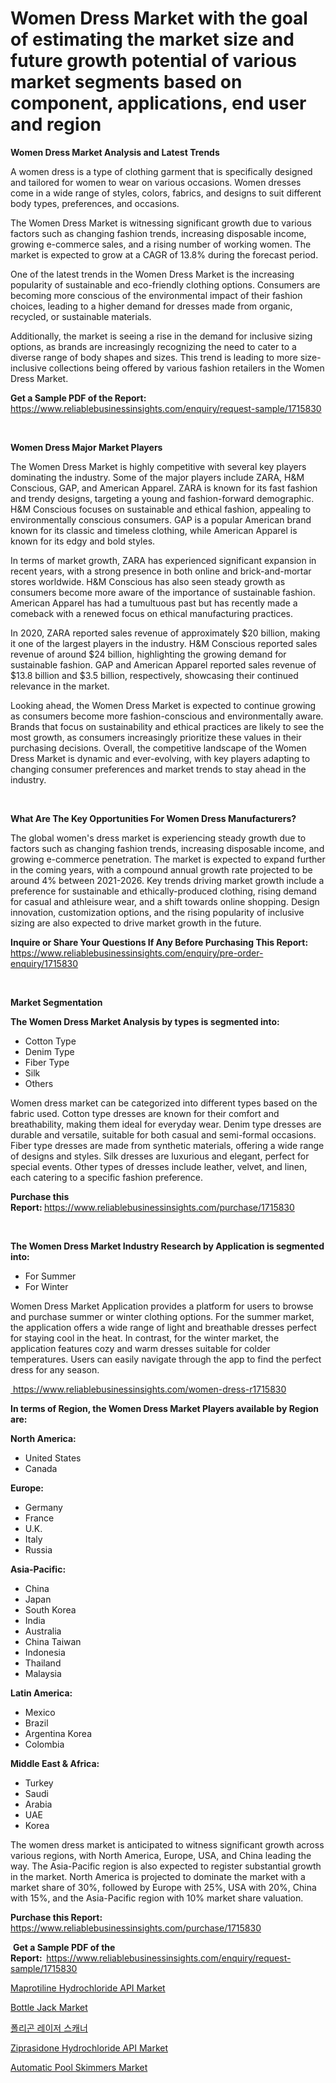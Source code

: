 <p><h1>Women Dress Market with the goal of estimating the market size and future growth potential of various market segments based on component, applications, end user and region</h1></p><p><strong>Women Dress Market Analysis and Latest Trends</strong></p>
<p><p>A women dress is a type of clothing garment that is specifically designed and tailored for women to wear on various occasions. Women dresses come in a wide range of styles, colors, fabrics, and designs to suit different body types, preferences, and occasions.</p><p>The Women Dress Market is witnessing significant growth due to various factors such as changing fashion trends, increasing disposable income, growing e-commerce sales, and a rising number of working women. The market is expected to grow at a CAGR of 13.8% during the forecast period.</p><p>One of the latest trends in the Women Dress Market is the increasing popularity of sustainable and eco-friendly clothing options. Consumers are becoming more conscious of the environmental impact of their fashion choices, leading to a higher demand for dresses made from organic, recycled, or sustainable materials.</p><p>Additionally, the market is seeing a rise in the demand for inclusive sizing options, as brands are increasingly recognizing the need to cater to a diverse range of body shapes and sizes. This trend is leading to more size-inclusive collections being offered by various fashion retailers in the Women Dress Market.</p></p>
<p><strong>Get a Sample PDF of the Report:&nbsp;</strong> <a href="https://www.reliablebusinessinsights.com/enquiry/request-sample/1715830">https://www.reliablebusinessinsights.com/enquiry/request-sample/1715830</a></p>
<p>&nbsp;</p>
<p><strong>Women Dress Major Market Players</strong></p>
<p><p>The Women Dress Market is highly competitive with several key players dominating the industry. Some of the major players include ZARA, H&M Conscious, GAP, and American Apparel. ZARA is known for its fast fashion and trendy designs, targeting a young and fashion-forward demographic. H&M Conscious focuses on sustainable and ethical fashion, appealing to environmentally conscious consumers. GAP is a popular American brand known for its classic and timeless clothing, while American Apparel is known for its edgy and bold styles.</p><p>In terms of market growth, ZARA has experienced significant expansion in recent years, with a strong presence in both online and brick-and-mortar stores worldwide. H&M Conscious has also seen steady growth as consumers become more aware of the importance of sustainable fashion. American Apparel has had a tumultuous past but has recently made a comeback with a renewed focus on ethical manufacturing practices.</p><p>In 2020, ZARA reported sales revenue of approximately $20 billion, making it one of the largest players in the industry. H&M Conscious reported sales revenue of around $24 billion, highlighting the growing demand for sustainable fashion. GAP and American Apparel reported sales revenue of $13.8 billion and $3.5 billion, respectively, showcasing their continued relevance in the market.</p><p>Looking ahead, the Women Dress Market is expected to continue growing as consumers become more fashion-conscious and environmentally aware. Brands that focus on sustainability and ethical practices are likely to see the most growth, as consumers increasingly prioritize these values in their purchasing decisions. Overall, the competitive landscape of the Women Dress Market is dynamic and ever-evolving, with key players adapting to changing consumer preferences and market trends to stay ahead in the industry.</p></p>
<p>&nbsp;</p>
<p><strong>What Are The Key Opportunities For Women Dress Manufacturers?</strong></p>
<p><p>The global women's dress market is experiencing steady growth due to factors such as changing fashion trends, increasing disposable income, and growing e-commerce penetration. The market is expected to expand further in the coming years, with a compound annual growth rate projected to be around 4% between 2021-2026. Key trends driving market growth include a preference for sustainable and ethically-produced clothing, rising demand for casual and athleisure wear, and a shift towards online shopping. Design innovation, customization options, and the rising popularity of inclusive sizing are also expected to drive market growth in the future.</p></p>
<p><strong>Inquire or Share Your Questions If Any Before Purchasing This Report:</strong> <a href="https://www.reliablebusinessinsights.com/enquiry/pre-order-enquiry/1715830">https://www.reliablebusinessinsights.com/enquiry/pre-order-enquiry/1715830</a></p>
<p>&nbsp;</p>
<p><strong>Market Segmentation</strong></p>
<p><strong>The Women Dress Market Analysis by types is segmented into:</strong></p>
<p><ul><li>Cotton Type</li><li>Denim Type</li><li>Fiber Type</li><li>Silk</li><li>Others</li></ul></p>
<p><p>Women dress market can be categorized into different types based on the fabric used. Cotton type dresses are known for their comfort and breathability, making them ideal for everyday wear. Denim type dresses are durable and versatile, suitable for both casual and semi-formal occasions. Fiber type dresses are made from synthetic materials, offering a wide range of designs and styles. Silk dresses are luxurious and elegant, perfect for special events. Other types of dresses include leather, velvet, and linen, each catering to a specific fashion preference.</p></p>
<p><strong>Purchase this Report:&nbsp;</strong><a href="https://www.reliablebusinessinsights.com/purchase/1715830">https://www.reliablebusinessinsights.com/purchase/1715830</a></p>
<p>&nbsp;</p>
<p><strong>The Women Dress Market Industry Research by Application is segmented into:</strong></p>
<p><ul><li>For Summer</li><li>For Winter</li></ul></p>
<p><p>Women Dress Market Application provides a platform for users to browse and purchase summer or winter clothing options. For the summer market, the application offers a wide range of light and breathable dresses perfect for staying cool in the heat. In contrast, for the winter market, the application features cozy and warm dresses suitable for colder temperatures. Users can easily navigate through the app to find the perfect dress for any season.</p></p>
<p><a href="https://www.reliablebusinessinsights.com/women-dress-r1715830">&nbsp;https://www.reliablebusinessinsights.com/women-dress-r1715830</a></p>
<p><strong>In terms of Region, the Women Dress Market Players available by Region are:</strong></p>
<p>
    <p> <strong> North America: </strong>
        <ul>
            <li>United States</li>
            <li>Canada</li>
        </ul>
        </p> 
    <p> <strong> Europe: </strong>
        <ul>
            <li>Germany</li>
            <li>France</li>
            <li>U.K.</li>
            <li>Italy</li>
            <li>Russia</li>
        </ul>
        </p> 
    <p> <strong> Asia-Pacific: </strong>
        <ul>
            <li>China</li>
            <li>Japan</li>
            <li>South Korea</li>
            <li>India</li>
            <li>Australia</li>
            <li>China Taiwan</li>
            <li>Indonesia</li>
            <li>Thailand</li>
            <li>Malaysia</li>
        </ul>
        </p> 
    <p> <strong> Latin America: </strong>
        <ul>
            <li>Mexico</li>
            <li>Brazil</li>
            <li>Argentina Korea</li>
            <li>Colombia</li>
        </ul>
        </p> 
    <p> <strong> Middle East & Africa: </strong>
        <ul>
            <li>Turkey</li>
            <li>Saudi</li>
            <li>Arabia</li>
            <li>UAE</li>
            <li>Korea</li>
        </ul>
    </p>
    </p>
<p><p>The women dress market is anticipated to witness significant growth across various regions, with North America, Europe, USA, and China leading the way. The Asia-Pacific region is also expected to register substantial growth in the market. North America is projected to dominate the market with a market share of 30%, followed by Europe with 25%, USA with 20%, China with 15%, and the Asia-Pacific region with 10% market share valuation.</p></p>
<p><strong>Purchase this Report: </strong><a href="https://www.reliablebusinessinsights.com/purchase/1715830">https://www.reliablebusinessinsights.com/purchase/1715830</a></p>
<p>&nbsp;<strong>Get a Sample PDF of the Report:&nbsp;&nbsp;</strong><a href="https://www.reliablebusinessinsights.com/enquiry/request-sample/1715830">https://www.reliablebusinessinsights.com/enquiry/request-sample/1715830</a></p>
<p><strong></strong></p>
<p><p><a href="https://github.com/KeeganBarrows2023/Market-Research-Report-List-1/blob/main/maprotiline-hydrochloride-api-market.md">Maprotiline Hydrochloride API Market</a></p><p><a href="https://issuu.com/reportprime-2/docs/bottle-jack-market-size-2030.pptx">Bottle Jack Market</a></p><p><a href="https://github.com/JosefaRice/Market-Research-Report-List-1/blob/main/1311788146840.md">폴리곤 레이저 스캐너</a></p><p><a href="https://github.com/marlinacrngin/Market-Research-Report-List-1/blob/main/ziprasidone-hydrochloride-api-market.md">Ziprasidone Hydrochloride API Market</a></p><p><a href="https://issuu.com/reportprime-2/docs/automatic-pool-skimmers-market-size-2030.pptx">Automatic Pool Skimmers Market</a></p></p>